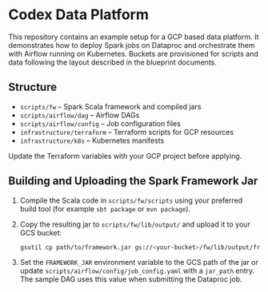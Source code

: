 # Codex Data Platform

This repository contains an example setup for a GCP based data platform.
It demonstrates how to deploy Spark jobs on Dataproc and orchestrate them
with Airflow running on Kubernetes. Buckets are provisioned for scripts
and data following the layout described in the blueprint documents.

## Structure

- `scripts/fw` – Spark Scala framework and compiled jars
- `scripts/airflow/dag` – Airflow DAGs
- `scripts/airflow/config` – Job configuration files
- `infrastructure/terraform` – Terraform scripts for GCP resources
- `infrastructure/k8s` – Kubernetes manifests

Update the Terraform variables with your GCP project before applying.

## Building and Uploading the Spark Framework Jar

1. Compile the Scala code in `scripts/fw/scripts` using your preferred build
   tool (for example `sbt package` or `mvn package`).
2. Copy the resulting jar to `scripts/fw/lib/output/` and upload it to your
   GCS bucket:

   ```bash
   gsutil cp path/to/framework.jar gs://<your-bucket>/fw/lib/output/framework.jar
   ```
3. Set the `FRAMEWORK_JAR` environment variable to the GCS path of the jar or
   update `scripts/airflow/config/job_config.yaml` with a `jar_path` entry. The
   sample DAG uses this value when submitting the Dataproc job.
